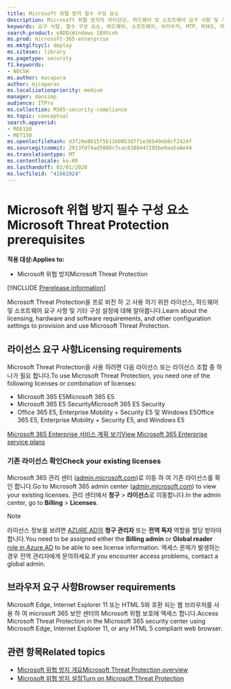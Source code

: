 ```yaml
---
title: Microsoft 위협 방지 필수 구성 요소
description: Microsoft 위협 방지의 라이선싱, 하드웨어 및 소프트웨어 요구 사항 및 기타 구성 설정에 대해 알아봅니다.
keywords: 요구 사항, 필수 구성 요소, 하드웨어, 소프트웨어, 브라우저, MTP, M365, 라이선스
search.product: eADQiWindows 10XVcnh
ms.prod: microsoft-365-enterprise
ms.mktglfcycl: deploy
ms.sitesec: library
ms.pagetype: security
f1.keywords:
- NOCSH
ms.author: macapara
author: mjcaparas
ms.localizationpriority: medium
manager: dansimp
audience: ITPro
ms.collection: M365-security-compliance
ms.topic: conceptual
search.appverid:
- MOE150
- MET150
ms.openlocfilehash: d3f24e8615f5b11b0853d7f1e36b49eb0cf2424f
ms.sourcegitcommit: 2913fd74ad5086c7cac6388447285be9aa5a8e44
ms.translationtype: MT
ms.contentlocale: ko-KR
ms.lasthandoff: 02/01/2020
ms.locfileid: "41661924"
---
```

# <a name="microsoft-threat-protection-prerequisites"></a><span data-ttu-id="d1e74-104">Microsoft 위협 방지 필수 구성 요소</span><span class="sxs-lookup"><span data-stu-id="d1e74-104">Microsoft Threat Protection prerequisites</span></span>

<span data-ttu-id="d1e74-105">**적용 대상:**</span><span class="sxs-lookup"><span data-stu-id="d1e74-105">**Applies to:**</span></span>
- <span data-ttu-id="d1e74-106">Microsoft 위협 방지</span><span class="sxs-lookup"><span data-stu-id="d1e74-106">Microsoft Threat Protection</span></span>

[!INCLUDE [Prerelease information](../includes/prerelease.md)]

<span data-ttu-id="d1e74-107">Microsoft Threat Protection을 프로 비전 하 고 사용 하기 위한 라이선스, 하드웨어 및 소프트웨어 요구 사항 및 기타 구성 설정에 대해 알아봅니다.</span><span class="sxs-lookup"><span data-stu-id="d1e74-107">Learn about the licensing, hardware and software requirements, and other configuration settings to provision and use Microsoft Threat Protection.</span></span>

## <a name="licensing-requirements"></a><span data-ttu-id="d1e74-108">라이선스 요구 사항</span><span class="sxs-lookup"><span data-stu-id="d1e74-108">Licensing requirements</span></span>
<span data-ttu-id="d1e74-109">Microsoft Threat Protection을 사용 하려면 다음 라이선스 또는 라이선스 조합 중 하나가 필요 합니다.</span><span class="sxs-lookup"><span data-stu-id="d1e74-109">To use Microsoft Threat Protection, you need one of the following licenses or combination of licenses:</span></span>

- <span data-ttu-id="d1e74-110">Microsoft 365 E5</span><span class="sxs-lookup"><span data-stu-id="d1e74-110">Microsoft 365 E5</span></span>
- <span data-ttu-id="d1e74-111">Microsoft 365 E5 Security</span><span class="sxs-lookup"><span data-stu-id="d1e74-111">Microsoft 365 E5 Security</span></span>
- <span data-ttu-id="d1e74-112">Office 365 E5, Enterprise Mobility + Security E5 및 Windows E5</span><span class="sxs-lookup"><span data-stu-id="d1e74-112">Office 365 E5, Enterprise Mobility + Security E5, and Windows E5</span></span>

[<span data-ttu-id="d1e74-113">Microsoft 365 Enterprise 서비스 계획 보기</span><span class="sxs-lookup"><span data-stu-id="d1e74-113">View Microsoft 365 Enterprise service plans</span></span>](https://www.microsoft.com/en-us/licensing/product-licensing/microsoft-365-enterprise)

### <a name="check-your-existing--licenses"></a><span data-ttu-id="d1e74-114">기존 라이선스 확인</span><span class="sxs-lookup"><span data-stu-id="d1e74-114">Check your existing  licenses</span></span>
<span data-ttu-id="d1e74-115">Microsoft 365 관리 센터 ([admin.microsoft.com](https://admin.microsoft.com/))로 이동 하 여 기존 라이선스를 확인 합니다.</span><span class="sxs-lookup"><span data-stu-id="d1e74-115">Go to Microsoft 365 admin center ([admin.microsoft.com](https://admin.microsoft.com/)) to view your existing licenses.</span></span> <span data-ttu-id="d1e74-116">관리 센터에서 **청구** > **라이선스**로 이동합니다.</span><span class="sxs-lookup"><span data-stu-id="d1e74-116">In the admin center, go to **Billing** > **Licenses**.</span></span>

>[!NOTE]
> <span data-ttu-id="d1e74-117">라이선스 정보를 보려면 [AZURE AD의](https://docs.microsoft.com/azure/active-directory/users-groups-roles/directory-assign-admin-roles#available-roles) **청구 관리자** 또는 **전역 독자** 역할을 할당 받아야 합니다.</span><span class="sxs-lookup"><span data-stu-id="d1e74-117">You need to be assigned either the **Billing admin** or **Global reader** [role in Azure AD](https://docs.microsoft.com/azure/active-directory/users-groups-roles/directory-assign-admin-roles#available-roles) to be able to see license information.</span></span> <span data-ttu-id="d1e74-118">액세스 문제가 발생하는 경우 전역 관리자에게 문의하세요.</span><span class="sxs-lookup"><span data-stu-id="d1e74-118">If you encounter access problems, contact a global admin.</span></span>

## <a name="browser-requirements"></a><span data-ttu-id="d1e74-119">브라우저 요구 사항</span><span class="sxs-lookup"><span data-stu-id="d1e74-119">Browser requirements</span></span>
<span data-ttu-id="d1e74-120">Microsoft Edge, Internet Explorer 11 또는 HTML 5와 호환 되는 웹 브라우저를 사용 하 여 microsoft 365 보안 센터의 Microsoft 위협 보호에 액세스 합니다.</span><span class="sxs-lookup"><span data-stu-id="d1e74-120">Access Microsoft Threat Protection in the Microsoft 365 security center using Microsoft Edge, Internet Explorer 11, or any HTML 5 compliant web browser.</span></span>

## <a name="related-topics"></a><span data-ttu-id="d1e74-121">관련 항목</span><span class="sxs-lookup"><span data-stu-id="d1e74-121">Related topics</span></span>
- [<span data-ttu-id="d1e74-122">Microsoft 위협 방지 개요</span><span class="sxs-lookup"><span data-stu-id="d1e74-122">Microsoft Threat Protection overview</span></span>](microsoft-threat-protection.md)
- [<span data-ttu-id="d1e74-123">Microsoft 위협 방지 설정</span><span class="sxs-lookup"><span data-stu-id="d1e74-123">Turn on Microsoft Threat Protection</span></span>](mtp-enable.md)